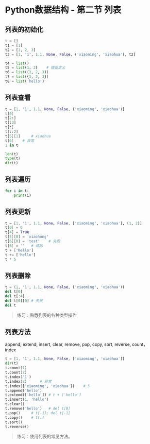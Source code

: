 # Python数据结构 - 第二节 列表

## 列表的初始化
```python
t = []
t1 = [1]
t2 = [1, 2, 3]
t3 = [1, '1', 1.1, None, False, ('xiaoming', 'xiaohua'), t2]

t4 = list()
t5 = list(1, 2)    # 错误定义
t6 = list((1, 2, 3))
t7 = list({1, 2, 3})
t8 = list('hello')
```

## 列表查看
```python
t = [1, '1', 1.1, None, False, ('xiaoming', 'xiaohua')]
t[0]
t[2:]
t[:3]
t[:]
t[::2]
t[5][1]     # xiaohua
t[6]    # 异常
1 in t

len(t)
type(t)
dir(t)
```

## 列表遍历
```python
for i in t:
    print(i)
```

## 列表更新
```python
t = [1, '1', 1.1, None, False, ['xiaoming', 'xiaohua'], (1, 2)]
t[0] = 0
t[4] = True
t[5][0] = 'xiaohong' 
t[6][0] = 'test'    # 失败
t[6] = ''   # 成功
t + ['hello']
t += ['hello']
t * 5
```

## 列表删除
```python
t = (1, '1', 1.1, None, False, ('xiaoming', 'xiaohua'))
del t[0]    
del t[:4]   
del t[0][0] # 失败
del t
```
> 练习：熟悉列表的各种类型操作

## 列表方法
append, extend, insert, clear, remove, pop, copy, sort, reverse, count，index
```python
t = [1, '1', 1.1, None, False, ['xiaoming', 'xiaohua']]
dir(t)
t.count(1)
t.count(2)
t.index('1')
t.index(2)      # 异常
t.index(['xiaoming', 'xiaohua'])    # 5
t.append('hello')
t.extend(['hello']) # t + ['hello']
t.insert(1, 'hello')
t.clear()
t.remove('hello')   # del t[0]
t.pop()     # t[-1]; del t[-1]
t.copy()    # t[:]
t.sort()    
t.reverse()
```
> 练习：使用列表的常见方法。
